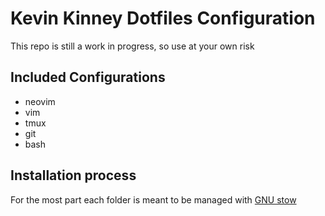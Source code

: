 # Kevin Kinney Dotfiles Configuration

This repo is still a work in progress, so use at your own risk

## Included Configurations
- neovim
- vim
- tmux
- git
- bash

## Installation process

For the most part each folder is meant to be managed with [GNU stow](https://www.gnu.org/software/stow/)
